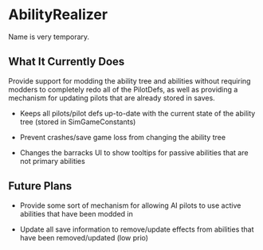 # AbilityRealizer

Name is very temporary.

## What It Currently Does

Provide support for modding the ability tree and abilities without requiring modders to completely redo all of the PilotDefs, as well as providing a mechanism for updating pilots that are already stored in saves.

* Keeps all pilots/pilot defs up-to-date with the current state of the ability tree (stored in SimGameConstants)

* Prevent crashes/save game loss from changing the ability tree

* Changes the barracks UI to show tooltips for passive abilities that are not primary abilities

## Future Plans

* Provide some sort of mechanism for allowing AI pilots to use active abilities that have been modded in

* Update all save information to remove/update effects from abilities that have been removed/updated (low prio)
